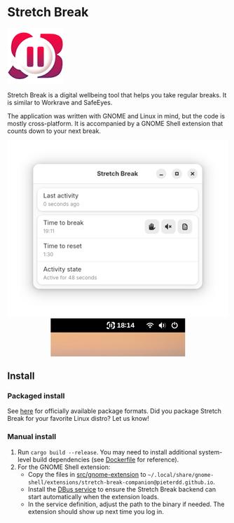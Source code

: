 # Stretch Break

![Stretch Break logo](meta/logo-color-128x128.png)

Stretch Break is a digital wellbeing tool that helps you take regular breaks. It is similar to Workrave and SafeEyes.

The application was written with GNOME and Linux in mind, but the code is mostly cross-platform. It is accompanied by a GNOME Shell extension that counts down to your next break.

<p align="center">
    <img src="docs/mainWindow.png" alt="Main window" /><br>
    <img src="docs/gnomeShellWidget.png" alt="GNOME Shell widget" />
</p>


## Install

### Packaged install
See [here](https://github.com/pieterdd/StretchBreak/releases) for officially available package formats. Did you package Stretch Break for your favorite Linux distro? Let us know!

### Manual install
1. Run `cargo build --release`. You may need to install additional system-level build dependencies (see [Dockerfile](Dockerfile) for reference).
2. For the GNOME Shell extension:
    - Copy the files in [src/gnome-extension](src/gnome-extension) to `~/.local/share/gnome-shell/extensions/stretch-break-companion@pieterdd.github.io`.
    - Install the [DBus service](meta/io.github.pieterdd.StretchBreak.Core.service) to ensure the Stretch Break backend can start automatically when the extension loads.
    - In the service definition, adjust the path to the binary if needed. The extension should show up next time you log in.
